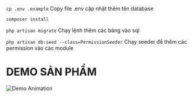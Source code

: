 `cp .env .example`
Copy file .env cập nhật thêm tên database

`composer install`

`php artisan migrate`
Chạy lệnh thêm các bảng vào sql

`php artisan db:seed --class=PermissionSeeder`
Chạy seeder để thêm các permission vào các module

<h1>DEMO SẢN PHẨM</h1>

![Demo Animation](quanlyphongkhoa.gif)
